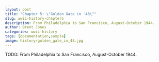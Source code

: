 ```yaml
---
layout: post
title: "Chapter 5: \"Golden Gate in '48\""
slug: wwii-history-chapter5
description: From Philadelphia to San Francisco, August-October 1944.
author: Brent Jones
categories: wwii-history
tags: [documentation,sample]
image: history/golden_gate_in_48.jpg
---
```


TODO: From Philadelphia to San Francisco, August-October 1944.